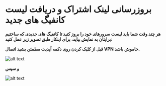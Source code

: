 <h1>بروزرسانی لینک اشتراک و دریافت لیست کانفیگ های جدید</h1>

**<p>هر چند وقت شما باید لیست سرورهای خود را بروز کنید تا کانفیگ های جدیدی که ساختیم برایتان به نمایش بیاید، برای اینکار طبق تصویر زیر عمل کنید: </p>**

**<p>قبل از کلیک کردن روی دکمه آپدیت مطمئن بشید اتصال VPN خاموش باشد.</p>**


![alt text](https://github.com/mostafacpr/connectix/blob/main/1-1.jpg "Title")

**و سپس </p>**

![alt text](https://github.com/mostafacpr/connectix/blob/main/2.jpg "Title")
